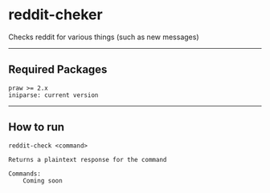 reddit-cheker
============

Checks reddit for various things (such as new messages)

***

Required Packages
----------------

	praw >= 2.x
	iniparse: current version

***

How to run
----------

	reddit-check <command>
	
	Returns a plaintext response for the command

	Commands:
		Coming soon

